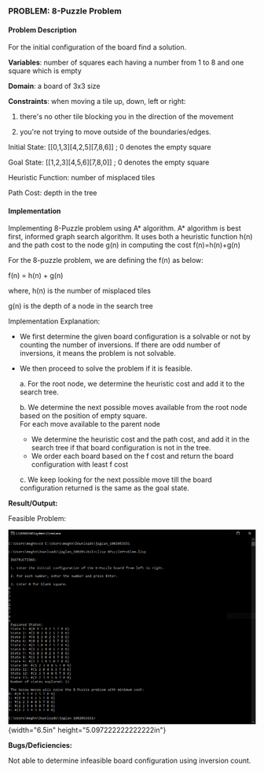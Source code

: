 
### PROBLEM: 8-Puzzle Problem

#### Problem Description

For the initial configuration of the board find a solution.

**Variables**: number of squares each having a number from 1
to 8 and one square which is empty

**Domain**: a board of 3x3 size

**Constraints**: when moving a tile up, down, left or right:

1.  there's no other tile blocking you in the direction of the movement

2.  you're not trying to move outside of the boundaries/edges.

Initial State: \[\[0,1,3\]\[4,2,5\]\[7,8,6\]\] ; 0 denotes the empty
square

Goal State: \[\[1,2,3\]\[4,5,6\]\[7,8,0\]\] ; 0 denotes the empty square

Heuristic Function: number of misplaced tiles

Path Cost: depth in the tree

#### Implementation

Implementing 8-Puzzle problem using A\* algorithm. A\* algorithm is best
first, informed graph search algorithm. It uses both a heuristic
function h(n) and the path cost to the node g(n) in computing the cost
f(n)=h(n)+g(n)

For the 8-puzzle problem, we are defining the f(n) as below:

f(n) = h(n) + g(n)

where, h(n) is the number of misplaced tiles

g(n) is the depth of a node in the search tree

Implementation Explanation:

 -  We first determine the given board configuration is a solvable or not by counting the number of inversions. If there are odd number of inversions, it means the problem is not solvable.

 -  We then proceed to solve the problem if it is feasible.

    a.  For the root node, we determine the heuristic cost and add it to the search tree.

    b.  We determine the next possible moves available from the root node based on the position of empty square.\
    For each move available to the parent node       
	 - We determine the heuristic cost and the path cost, and add it in
   the search tree if that board configuration is not in the tree.
	 - We order each board based on the f cost and return the board configuration with least f cost

    c.  We keep looking for the next possible move till the board configuration returned is the same as the goal state.

**Result/Output:**

Feasible Problem:

![](./image1.png){width="6.5in" height="5.097222222222222in"}

**Bugs/Deficiencies:**

Not able to determine infeasible board configuration using inversion
count.